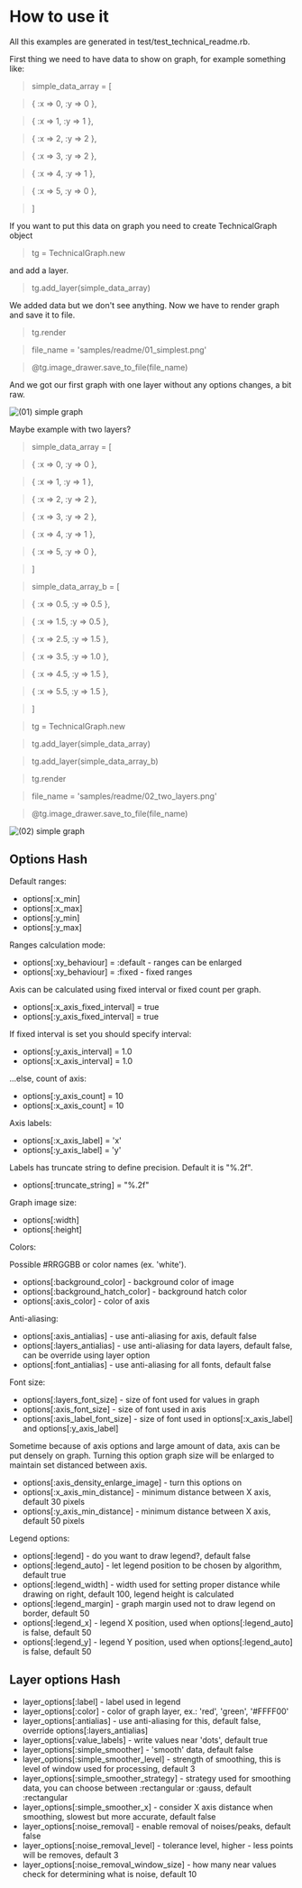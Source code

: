 How to use it
=============

All this examples are generated in test/test_technical_readme.rb.


First thing we need to have data to show on graph, for example something like:

> simple_data_array = [

>   { :x => 0, :y => 0 },

>   { :x => 1, :y => 1 },

>   { :x => 2, :y => 2 },

>   { :x => 3, :y => 2 },

>   { :x => 4, :y => 1 },

>   { :x => 5, :y => 0 },

> ]

If you want to put this data on graph you need to create TechnicalGraph object

> tg = TechnicalGraph.new

and add a layer.

> tg.add_layer(simple_data_array)

We added data but we don't see anything. Now we have to render graph and save it to file.

> tg.render

> file_name = 'samples/readme/01_simplest.png'

> @tg.image_drawer.save_to_file(file_name)

And we got our first graph with one layer without any options changes, a bit raw.

![(01) simple graph](https://github.com/akwiatkowski/technical_graph/raw/master/samples/readme/01_simplest.png)





 Maybe example with two layers?

> simple_data_array = [

>   { :x => 0, :y => 0 },

>   { :x => 1, :y => 1 },

>   { :x => 2, :y => 2 },

>   { :x => 3, :y => 2 },

>   { :x => 4, :y => 1 },

>   { :x => 5, :y => 0 },

> ]

> simple_data_array_b = [

>   { :x => 0.5, :y => 0.5 },

>   { :x => 1.5, :y => 0.5 },

>   { :x => 2.5, :y => 1.5 },

>   { :x => 3.5, :y => 1.0 },

>   { :x => 4.5, :y => 1.5 },

>   { :x => 5.5, :y => 1.5 },

> ]

> tg = TechnicalGraph.new

> tg.add_layer(simple_data_array)

> tg.add_layer(simple_data_array_b)

> tg.render

> file_name = 'samples/readme/02_two_layers.png'

> @tg.image_drawer.save_to_file(file_name)

![(02) simple graph](https://github.com/akwiatkowski/technical_graph/raw/master/samples/readme/02_two_layers.png)


Options Hash
-------------

Default ranges:

* options[:x_min]
* options[:x_max]
* options[:y_min]
* options[:y_max]

Ranges calculation mode:

* options[:xy_behaviour] = :default - ranges can be enlarged
* options[:xy_behaviour] = :fixed - fixed ranges

Axis can be calculated using fixed interval or fixed count per graph.

* options[:x_axis_fixed_interval] = true
* options[:y_axis_fixed_interval] = true

If fixed interval is set you should specify interval:

* options[:y_axis_interval] = 1.0
* options[:x_axis_interval] = 1.0

...else, count of axis:

* options[:y_axis_count] = 10
* options[:x_axis_count] = 10

Axis labels:

* options[:x_axis_label] = 'x'
* options[:y_axis_label] = 'y'


Labels has truncate string to define precision. Default it is "%.2f".

* options[:truncate_string] = "%.2f"

Graph image size:

* options[:width]
* options[:height]

Colors:

Possible #RRGGBB or color names (ex. 'white').

* options[:background_color] - background color of image
* options[:background_hatch_color] - background hatch color
* options[:axis_color] - color of axis

Anti-aliasing:

* options[:axis_antialias] - use anti-aliasing for axis, default false
* options[:layers_antialias] - use anti-aliasing for data layers, default false, can be override using layer option
* options[:font_antialias] - use anti-aliasing for all fonts, default false

Font size:

* options[:layers_font_size] - size of font used for values in graph
* options[:axis_font_size] - size of font used in axis
* options[:axis_label_font_size] - size of font used in options[:x_axis_label] and options[:y_axis_label]

Sometime because of axis options and large amount of data, axis can be put densely on graph. Turning this option graph
size will be enlarged to maintain set distanced between axis.

* options[:axis_density_enlarge_image] - turn this options on
* options[:x_axis_min_distance] - minimum distance between X axis, default 30 pixels
* options[:y_axis_min_distance] - minimum distance between X axis, default 50 pixels

Legend options:

* options[:legend] - do you want to draw legend?, default false
* options[:legend_auto] - let legend position to be chosen by algorithm, default true
* options[:legend_width] - width used for setting proper distance while drawing on right, default 100, legend height is calculated
* options[:legend_margin] - graph margin used not to draw legend on border, default 50
* options[:legend_x] - legend X position, used when options[:legend_auto] is false, default 50
* options[:legend_y] - legend Y position, used when options[:legend_auto] is false, default 50


Layer options Hash
------------------

* layer_options[:label] - label used in legend
* layer_options[:color] - color of graph layer, ex.: 'red', 'green', '#FFFF00'
* layer_options[:antialias] - use anti-aliasing for this, default false, override options[:layers_antialias]
* layer_options[:value_labels] - write values near 'dots', default true
* layer_options[:simple_smoother] - 'smooth' data, default false
* layer_options[:simple_smoother_level] - strength of smoothing, this is level of window used for processing, default 3
* layer_options[:simple_smoother_strategy] - strategy used for smoothing data, you can choose between :rectangular or :gauss, default :rectangular
* layer_options[:simple_smoother_x] - consider X axis distance when smoothing, slowest but more accurate, default false
* layer_options[:noise_removal] - enable removal of noises/peaks, default false
* layer_options[:noise_removal_level] - tolerance level, higher - less points will be removes, default 3
* layer_options[:noise_removal_window_size] - how many near values check for determining what is noise, default 10
